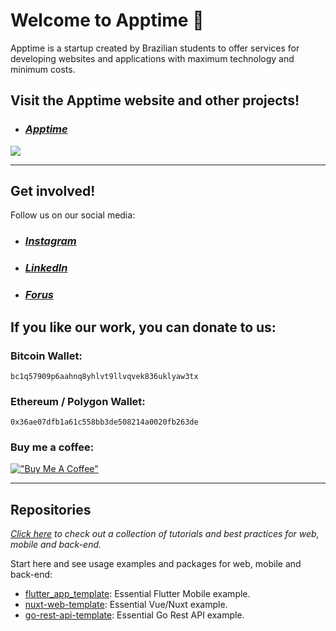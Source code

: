 # Welcome to Apptime 🚀

Apptime is a startup created by Brazilian students to offer services for developing websites and applications with maximum technology and minimum costs.

## Visit the Apptime website and other projects!

- ### ***[Apptime](https://apptime.dev/)***

<a href="https://apptime.dev" target="_blank"><img src="https://apptime.dev/images/website-preview-en.jpg" target="_blank"></a>

---

## Get involved!

Follow us on our social media:
- ### ***[Instagram](http://instagram.com/apptimedev)***
- ### ***[LinkedIn](https://linkedin.com/company/apptimedev)***
- ### ***[Forus](https://forus.app/apptimedev)***

## If you like our work, you can donate to us:
### Bitcoin Wallet:
`bc1q57909p6aahnq8yhlvt9llvqvek836uklyaw3tx`

### Ethereum / Polygon Wallet:
`0x36ae07dfb1a61c558bb3de508214a0020fb263de`

### Buy me a coffee:

[!["Buy Me A Coffee"](https://www.buymeacoffee.com/assets/img/custom_images/orange_img.png)](https://buymeacoffee.com/apptime)

---

## Repositories

*[Click here](https://github.com/apptimedev/collection) to check out a collection of tutorials and best practices for web, mobile and back-end.*

Start here and see usage examples and packages for web, mobile and back-end:

<!-- alphabetical -->
* [flutter_app_template](https://github.com/apptimedev/flutter_app_template): Essential Flutter Mobile example.
* [nuxt-web-template](https://github.com/apptimedev/nuxt-web-template): Essential Vue/Nuxt example.
* [go-rest-api-template](https://github.com/apptimedev/go-rest-api-template): Essential Go Rest API example.
